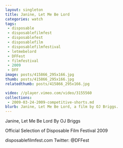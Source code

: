 ```yaml
---
layout: singleton
title: Janine, Let Me Be Lord
categories: watch
tags:
 - disposable
 - disposablefilmfest
 - disposablefest
 - disposablefilm
 - disposablefilmfestival
 - letmebelord
 - DFFest
 - filmfestival
 - 2009
 - DFF
image: posts/415866_295x166.jpg
thumb: posts/415866_295x166.jpg
relatedthumb: posts/415866_295x166.jpg

video: //player.vimeo.com/video/3155560
collections:
 - 2009-03-24-2009-competitive-shorts.md
blurb: Janine, Let Me Be Lord, a film by OJ Briggs.
---
```


Janine, Let Me Be Lord
By OJ Briggs

Official Selection of Disposable Film Festival 2009

disposablefilmfest.com
Twitter: @DFFest